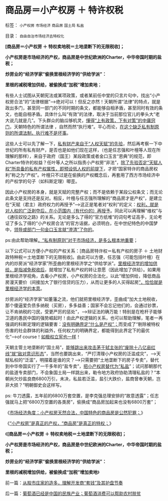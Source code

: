 # 商品房＝小产权房&nbsp;＋&nbsp;特许权税

标签： `小产权房` `市场经济` `商品房` `国土局` `私盐` 

目录： `自由自治市场经济去特权化`

**[商品房＝小产权房 ＋
特权卖地税＝土地垄断下的无限税收]；**

**小产权房是市场经济的产权，商品房是中世纪欧洲的Charter，中华帝国时期的盐税；**

**炒房业的“经济学家”偷换里根经济学的“供给学派”：**

**里根的减税增加供给，被偷换成“加税”增加卖地**；

有些人士试图从天朝宪法或某项政策，或者某前任中堂的只言片句中，找出“小产权房合法”的“法律根据”——>绝对可以！但反之亦然！天朝所谓“法律”的特点，就是政出多门，甚至同一部门的不同时期的条文，都能够自相矛盾，甚至同时有效的条文，也能自相矛盾。具体什么叫“有效”的法律，取决于当前那位官儿的拳头大“老大说几就是几”。下头群众的脑瓜够机灵，[懂得“上有政策，下有对策”的中庸窍门](../../../2012/3/2/中世纪Charter等级社会的阶级死亡次序排定.md)，天朝特色的所谓法律
，自然而然“执行难”。平心而论，[在这个缺乏私有制原则的所谓法制，执行难不是坏事](../../../2013/10/12/合法性守恒解决了“法的渊源”，法学中的“唯名主义”误区.md)。

这些人士可以先了解一下，[私有财产来自于“人权天赋”的先验](../../../2013/7/23/传统哲学可以歪曲一切事实，将自然转型重新扭向传统体制；.md)，然后再考察一下中世纪的所有私有财产，是否也是如他们现在这样，（也是任志强和叶檀等人现在所理解的那样），来自于政府（国王）某段政策或者金口玉言“恩典”的规范，即Charter特许的权益？任叶等人之所以指责小产权房“非法”，[除了先验否定“天赋人权”所具备的私有产权属性，即预设低人权的前提下](../../../2011/10/23/占用了国家的土地，贪污了自已的生命.md)，才把“国家特许的商品房权利”称之为“产权”。叶檀只不过是在偷换的产权概念后，再套用了西方市场经济中的产权学的句子（如科斯定理）唧歪。

因此小产权房的本身，就是天赋的完整产权；而不是依赖于某段公权条文；而无论此条文是支持还是反对。相反，叶檀与任志强所理解的“商品房才是产权”，是建立在“天赋（君主）政府权力的再授予”——>这正是笔者对“权利”的定义：[权利，就是对人权的广泛剥夺后，在小范围内（有代价的）再授予](../../../2013/9/13/权利是广泛被剥夺后，重新授予少数人的权益.md)。同此可以再理解“维权”与《通往奴役之路》的关系。无论是多么了得的“官方纸堆”的词句考证高手，无论考证了多么了得的“小产权房合法”的官方话据，必须明白，在中世纪特色的中国梦中，[领导或部门一句金口玉言就“澄清”了你的](../../../2009/11/14/正义感也可以变得非常可怕.md)。

ps:由此帮助理解[，“私有制原则”对于市场经济，是多么根本地重要](http://darthvad.blog.sohu.com/213507490.html)；

以下公式可以方便小产权的产权关系：[商品房特许权＝私有产权的房子 ＋
土地财政特种税＝土地垄断下的无限税收]。由此可以方便，任志强（可能包括叶檀）在内的炒房派“经济学家”所歪曲的里根经济学之“供给学派”。[里根经济学的增加供给，是指减免税收后](../../../2011/8/12/里根减税灭苏联.md)，就增加了私有产权的转让意愿（因此增加了供给）。如果用里根经济学视角，去看小产权房，小产权房的合法化，以此“增加供给，降低商品房漫天要价（间接加大了银行信贷的压力），从而让更多的人买得起房[”，恰恰就是里根经济学的本意](../../../2011/5/6/林肯的“人民”和伟大的罗纳德里根.md)。

炒房派的“经济学家”如董藩之流，他们就把里根经济学，歪曲成“加大土地税收，那个傻逼爱负债多纳税（买房），多多益善；国家不会忘记他们的，会通过钞票，让不肯纳税的刁民，受更严厉的惩处”，——>辩证法的确万能！特别是在枪杆子能够卫道的愚民中国的强势崛起时！由此产权逻辑的关系，也可以帮助理解，笔者一再强调的科斯定理的逻辑要害：[没有明确界定“什么是产权”；](../../../2013/9/23/科斯交易成本“最优化”的忽悠，此最优化，非彼最优化.md)而变成了“剔除被特权伤害的社会群体的利益外，任何权力的明确界定，都能得到此界定下的最优化”——>of
course！[如极权立宪也一样](../../../2013/11/11/社会契约论不是民主的启蒙，及现代民主的真正起点.md)！

天朝主管土地垄断的“国土局”，[能够跳出来攻击茅于轼主张的“废除十八亿亩红线”就“敌对意识形态](../../../2009/1/23/市场经济去特权化,市场是最强大的天然的平准工具.md)”，当然也要跳出来，“严打清理小产权房的泛滥成灾”，——>天赋私权的“泛滥”，明摆着是谁的灾？——>只需要把“土地垄断下的房子专卖”，替代到中华帝国实行了一千多年的“盐专卖”，[把小产权房替代为“私盐](../../../2013/2/25/限购是救炒房客！不要把自已炒成咸鱼！.md)”；试问那朝那代的盐道专卖部门，不会象国土局一样跳出来，勒令地方政府协助清理私盐的？“本朝尚欠炒盐良商6800万引，未决，私盐若泛滥，盐引大跌价，盐商曾奉天朝，岂非大损？”明朝御史会这样写。

ps:
牛刀透露，五年前的6800万套空置，是李克强总理安排的“故意透露”；任志强就马上把“6800万空置的各类房”，偷换成“商品房加起来也没有6800万套”；

《[市场经济角度：小产权房天然合法，中国特色的商品房是公然犯罪；](../../../2013/11/21/任志强同志被小产权房剥去画皮，露出了官商真面目.md)》

《[“小产权房”是真正的产权，“商品房”是真正的特权；](../../../2013/11/22/“小产权房”是真正的产权，“商品房”是真正的特权.md)》

《**[商品房＝小产权房 ＋
特权卖地税＝土地垄断下的无限税收]；**

**小产权房是市场经济的产权，商品房是中世纪欧洲的Charter，中华帝国时期的盐税；**

**炒房业的“经济学家”偷换里根经济学的“供给学派”：**

**里根的减税增加供给，被偷换成“加税”增加卖地**》



前一篇：[从股市庄家的造多，理解开发商“套钱”及其护盘节奏](../../../2013/11/23/从股市庄家的造多，理解开发商“套钱”及其护盘节奏.md)

后一篇：[葡萄酒已经是中国的民族产业；葡萄酒消费可以帮助农村脱贫](../../../2013/11/24/葡萄酒已经是中国的民族产业；葡萄酒消费可以帮助农村脱贫.md)